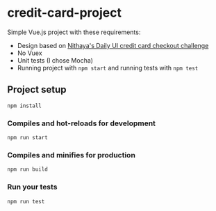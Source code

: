 # credit-card-project

Simple Vue.js project with these requirements:
* Design based on [Nithaya's Daily UI credit card checkout challenge](https://dribbble.com/shots/5963922-Credit-Card-Checkout-Daily-UI-002)
* No Vuex
* Unit tests (I chose Mocha)
* Running project with `npm start` and running tests with `npm test`

## Project setup
```
npm install
```

### Compiles and hot-reloads for development
```
npm run start
```

### Compiles and minifies for production
```
npm run build
```

### Run your tests
```
npm run test
```
